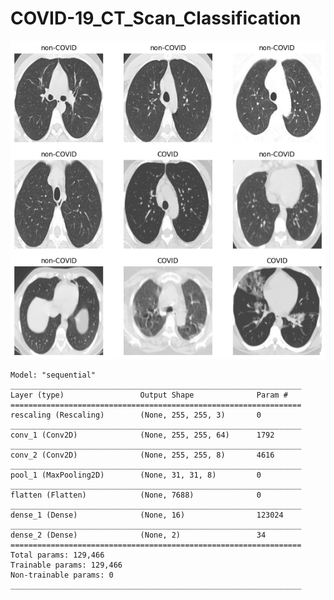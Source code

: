 # COVID-19_CT_Scan_Classification

![image](https://github.com/ayyucedemirbas/COVID-19_CT_Scan_Classification/blob/main/image.png)




    Model: "sequential"
    _________________________________________________________________
    Layer (type)                 Output Shape              Param #   
    =================================================================
    rescaling (Rescaling)        (None, 255, 255, 3)       0         
    _________________________________________________________________
    conv_1 (Conv2D)              (None, 255, 255, 64)      1792      
    _________________________________________________________________
    conv_2 (Conv2D)              (None, 255, 255, 8)       4616      
    _________________________________________________________________
    pool_1 (MaxPooling2D)        (None, 31, 31, 8)         0         
    _________________________________________________________________
    flatten (Flatten)            (None, 7688)              0         
    _________________________________________________________________
    dense_1 (Dense)              (None, 16)                123024    
    _________________________________________________________________
    dense_2 (Dense)              (None, 2)                 34        
    =================================================================
    Total params: 129,466
    Trainable params: 129,466
    Non-trainable params: 0
    _________________________________________________________________


